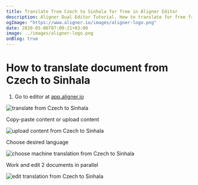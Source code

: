 ```yaml
---
title: Translate from Czech to Sinhala for free in Aligner Editor
description: Aligner Dual Editor Tutorial. How to translate for free from Czech to Sinhala. Aligner is multilingual document management platform. 
ogImage: "https://www.aligner.io/images/aligner-logo.png"
date: 2020-05-06T07:09:21+03:00
image: ../images/aligner-logo.png
onBlog: true
---
```


# How to translate document from Czech to Sinhala

1. Go to editor at [app.aligner.io](https://app.aligner.io "Aligner App web page")

![translate from Czech to Sinhala](../aligner-blank-editor.png "translate from Czech to Sinhala")

Copy-paste content or upload content

![upload content from Czech to Sinhala](../aligner-uploaded-document.png "upload content from Czech to Sinhala")

Choose desired language

![choose machine translation from Czech to Sinhala](../aligner-language-dropdown.png "choose machine translation from Czech to Sinhala")

Work and edit 2 documents in parallel

![edit translation from Czech to Sinhala](../aligner-double-sitded-editor.png "edit translation from Czech to Sinhala")

